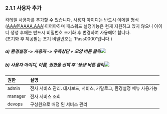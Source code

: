 ### 2.1.1 사용자 추가

칵테일 사용자를 추가할 수 있습니다. 사용자 아이디는 반드시 이메일 형식\(AAA@AAAA.AAA\)이어야하며 패스워드 설정기능은 현재 지원하고 있지 않으니 아이디 생성 후에는 반드시 비밀번호 초기화 후 변경하여 사용해야 합니다.  
\(초기화 후 제공받는 초기 비밀번호는 'Pass0000'입니다.\)

##### a\) 환경설정 -&gt; 사용자 -&gt; 우측상단 + 모양 버튼 클릭![](/image.kh/image.kh/사용자추가.png)

##### b\)  사용자 아이디, 이름, 권한을 선택 후 '생성'버튼 클릭![](/image.kh/image.kh/사용자추가2.png)

| **권한** | **설명** |
| :--- | :--- |
| admin | 전사 서비스 관리. 대시보드, 서비스, 카탈로그, 환경설정 메뉴 사용가능 |
| manager | 전사 서비스 조회 |
| devops | 구성원으로 배정 된 서비스 관리 |



